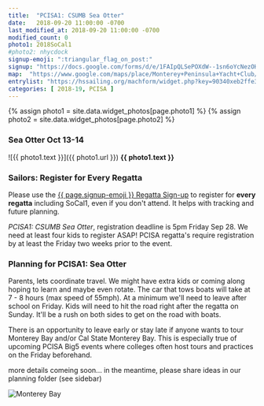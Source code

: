 ```yaml
---
title:  "PCISA1: CSUMB Sea Otter"
date:   2018-09-20 11:00:00 -0700
last_modified_at: 2018-09-20 11:00:00 -0700
modified_count: 0
photo1: 2018SoCal1
#photo2: nhycdock
signup-emoji: ":triangular_flag_on_post:"
signup: "https://docs.google.com/forms/d/e/1FAIpQLSePOXdW--1sn6oYcNezOHPHldTjDzAE-2wFDntbsxmvjt3scw/viewform"
map:  "https://www.google.com/maps/place/Monterey+Peninsula+Yacht+Club/@36.6020501,-121.8920127,17z/data=!3m1!4b1!4m5!3m4!1s0x808de418438faccb:0x7874f873f0a478a5!8m2!3d36.6020501!4d-121.889824"
entrylist: "https://hssailing.org/machform/widget.php?key=90340xeb2ffe3c5d"
categories: [ 2018-19, PCISA ]
---
```

{% assign photo1 = site.data.widget_photos[page.photo1] %}
{% assign photo2 = site.data.widget_photos[page.photo2] %}


### Sea Otter Oct 13-14
![{{ photo1.text }}]({{ photo1.url }})
**{{ photo1.text }}**

<div class="alert alert-info">
<h3>Sailors: Register for Every Regatta</h3>
<p>Please use the <a href="{{ page.signup }}" class="btn btn-default btn-sm" role="button" target="_blank">{{ page.signup-emoji }} Regatta Sign-up</a> to register for <strong>every regatta</strong> including SoCal1, even if you don't attend. It helps with tracking and future planning.</p>
</div>

<em>PCISA1: CSUMB Sea Otter</em>, registration deadline is 5pm Friday Sep 28. We need at least four kids to register ASAP! PCISA regatta's require registration by at least the Friday two weeks prior to the event.
<!--more-->

### Planning for PCISA1: Sea Otter

Parents, lets coordinate travel. We might have extra kids or coming along hoping to learn and maybe even rotate. The car that tows boats will take at 7 - 8 hours (max speed of 55mph).  At a minimum we'll need to leave after school on Friday. Kids will need to hit the road right after the regatta on Sunday. It'll be a rush on both sides to get on the road with boats.

There is an opportunity to leave early or stay late if anyone wants to tour Monterey Bay and/or Cal State Monterey Bay. This is especially true of upcoming PCISA Big5 events where colleges often host tours and practices on the Friday beforehand.

more details comeing soon... in the meantime, please share ideas in our planning folder (see sidebar)

![Monterey Bay](https://cdn-image.travelandleisure.com/sites/default/files/styles/1600x1000/public/1489075881/monterey-municipal-wharf-california-BIGLILLIE0309.jpg)
